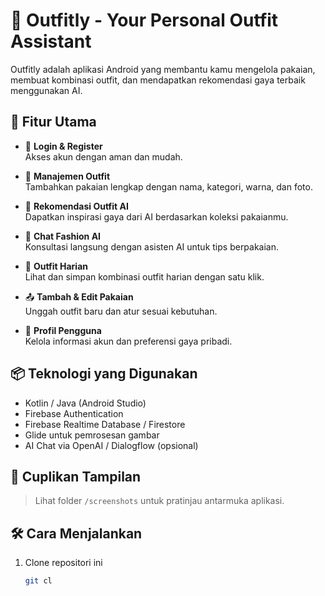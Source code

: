 # 👗 Outfitly - Your Personal Outfit Assistant

Outfitly adalah aplikasi Android yang membantu kamu mengelola pakaian, membuat kombinasi outfit, dan mendapatkan rekomendasi gaya terbaik menggunakan AI.

## 📲 Fitur Utama

- 🔐 **Login & Register**  
  Akses akun dengan aman dan mudah.

- 🧥 **Manajemen Outfit**  
  Tambahkan pakaian lengkap dengan nama, kategori, warna, dan foto.

- 🧠 **Rekomendasi Outfit AI**  
  Dapatkan inspirasi gaya dari AI berdasarkan koleksi pakaianmu.

- 💬 **Chat Fashion AI**  
  Konsultasi langsung dengan asisten AI untuk tips berpakaian.

- 📅 **Outfit Harian**  
  Lihat dan simpan kombinasi outfit harian dengan satu klik.

- 📤 **Tambah & Edit Pakaian**  
  Unggah outfit baru dan atur sesuai kebutuhan.

- 👤 **Profil Pengguna**  
  Kelola informasi akun dan preferensi gaya pribadi.

## 📦 Teknologi yang Digunakan

- Kotlin / Java (Android Studio)
- Firebase Authentication
- Firebase Realtime Database / Firestore
- Glide untuk pemrosesan gambar
- AI Chat via OpenAI / Dialogflow (opsional)

## 📸 Cuplikan Tampilan

> Lihat folder `/screenshots` untuk pratinjau antarmuka aplikasi.

## 🛠 Cara Menjalankan

1. Clone repositori ini  
   ```bash
   git cl
